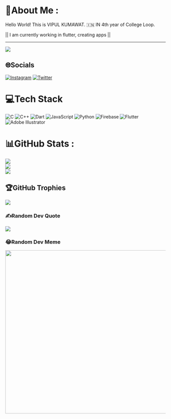 # 💫About Me :
Hello World! This is VIPUL KUMAWAT. 🇮🇳
IN 4th year of College Loop.


|| I am currently working in flutter, creating apps ||




---
[![](https://visitcount.itsvg.in/api?id=thevipulkumawat&icon=5&color=9)](https://visitcount.itsvg.in)


## 🌐Socials
[![Instagram](https://img.shields.io/badge/Instagram-%23E4405F.svg?logo=Instagram&logoColor=white)](https://instagram.com/_whizzzz)  [![Twitter](https://img.shields.io/badge/Twitter-%231DA1F2.svg?logo=Twitter&logoColor=white)](https://twitter.com/thevipulkumawat) 

# 💻Tech Stack
![C](https://img.shields.io/badge/c-%2300599C.svg?style=flat&logo=c&logoColor=white) ![C++](https://img.shields.io/badge/c++-%2300599C.svg?style=flat&logo=c%2B%2B&logoColor=white) ![Dart](https://img.shields.io/badge/dart-%230175C2.svg?style=flat&logo=dart&logoColor=white) ![JavaScript](https://img.shields.io/badge/javascript-%23323330.svg?style=flat&logo=javascript&logoColor=%23F7DF1E) ![Python](https://img.shields.io/badge/python-3670A0?style=flat&logo=python&logoColor=ffdd54) ![Firebase](https://img.shields.io/badge/firebase-%23039BE5.svg?style=flat&logo=firebase) ![Flutter](https://img.shields.io/badge/Flutter-%2302569B.svg?style=flat&logo=Flutter&logoColor=white) ![Adobe Illustrator](https://img.shields.io/badge/adobeillustrator-%23FF9A00.svg?style=flat&logo=adobeillustrator&logoColor=white)
# 📊GitHub Stats :
![](https://github-readme-stats.vercel.app/api?username=thevipulkumawat&theme=blueberry&hide_border=false&include_all_commits=false&count_private=false)<br/>
![](https://github-readme-streak-stats.herokuapp.com/?user=thevipulkumawat&theme=blueberry&hide_border=false)<br/>
![](https://github-readme-stats.vercel.app/api/top-langs/?username=thevipulkumawat&theme=blueberry&hide_border=false&include_all_commits=false&count_private=false&layout=compact)

## 🏆GitHub Trophies
![](https://github-profile-trophy.vercel.app/?username=thevipulkumawat&theme=darkhub&no-frame=false&no-bg=false&margin-w=4)

### ✍️Random Dev Quote
![](https://quotes-github-readme.vercel.app/api?type=horizontal&theme=dark)

### 😂Random Dev Meme
<img src="https://random-memer.herokuapp.com/" width="512px"/>
